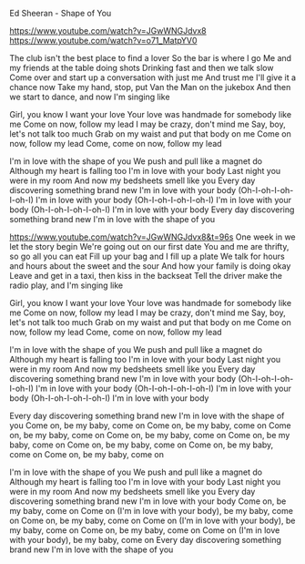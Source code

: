 Ed Sheeran - Shape of You

https://www.youtube.com/watch?v=JGwWNGJdvx8
https://www.youtube.com/watch?v=o71_MatpYV0


The club isn't the best place to find a lover
So the bar is where I go
Me and my friends at the table doing shots
Drinking fast and then we talk slow
Come over and start up a conversation with just me
And trust me I'll give it a chance now
Take my hand, stop, put Van the Man on the jukebox
And then we start to dance, and now I'm singing like

Girl, you know I want your love
Your love was handmade for somebody like me
Come on now, follow my lead
I may be crazy, don't mind me
Say, boy, let's not talk too much
Grab on my waist and put that body on me
Come on now, follow my lead
Come, come on now, follow my lead

I'm in love with the shape of you
We push and pull like a magnet do
Although my heart is falling too
I'm in love with your body
Last night you were in my room
And now my bedsheets smell like you
Every day discovering something brand new
I'm in love with your body
(Oh-I-oh-I-oh-I-oh-I)
I'm in love with your body
(Oh-I-oh-I-oh-I-oh-I)
I'm in love with your body
(Oh-I-oh-I-oh-I-oh-I)
I'm in love with your body
Every day discovering something brand new
I'm in love with the shape of you

https://www.youtube.com/watch?v=JGwWNGJdvx8&t=96s
One week in we let the story begin
We're going out on our first date
You and me are thrifty, so go all you can eat
Fill up your bag and I fill up a plate
We talk for hours and hours about the sweet and the sour
And how your family is doing okay
Leave and get in a taxi, then kiss in the backseat
Tell the driver make the radio play, and I'm singing like

Girl, you know I want your love
Your love was handmade for somebody like me
Come on now, follow my lead
I may be crazy, don't mind me
Say, boy, let's not talk too much
Grab on my waist and put that body on me
Come on now, follow my lead
Come, come on now, follow my lead

I'm in love with the shape of you
We push and pull like a magnet do
Although my heart is falling too
I'm in love with your body
Last night you were in my room
And now my bedsheets smell like you
Every day discovering something brand new
I'm in love with your body
(Oh-I-oh-I-oh-I-oh-I)
I'm in love with your body
(Oh-I-oh-I-oh-I-oh-I)
I'm in love with your body
(Oh-I-oh-I-oh-I-oh-I)
I'm in love with your body

Every day discovering something brand new
I'm in love with the shape of you
Come on, be my baby, come on
Come on, be my baby, come on
Come on, be my baby, come on
Come on, be my baby, come on
Come on, be my baby, come on
Come on, be my baby, come on
Come on, be my baby, come on
Come on, be my baby, come on

I'm in love with the shape of you
We push and pull like a magnet do
Although my heart is falling too
I'm in love with your body
Last night you were in my room
And now my bedsheets smell like you
Every day discovering something brand new
I'm in love with your body
Come on, be my baby, come on
Come on (I'm in love with your body), be my baby, come on
Come on, be my baby, come on
Come on (I'm in love with your body), be my baby, come on
Come on, be my baby, come on
Come on (I'm in love with your body), be my baby, come on
Every day discovering something brand new
I'm in love with the shape of you
